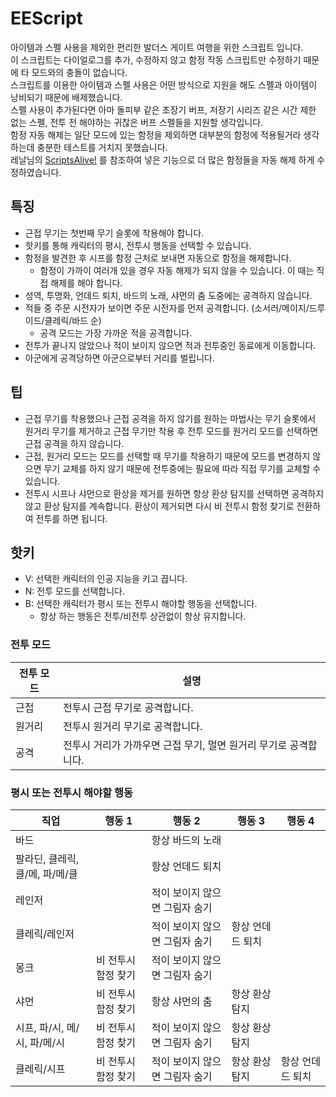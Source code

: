 # EEScript

아이템과 스펠 사용을 제외한 편리한 발더스 게이트 여행을 위한 스크립트 입니다.  
이 스크립트는 다이얼로그를 추가, 수정하지 않고 함정 작동 스크립트만 수정하기 때문에 타 모드와의 충돌이 없습니다.  
스크립트를 이용한 아이템과 스펠 사용은 어떤 방식으로 지원을 해도 스펠과 아이템이 낭비되기 때문에 배제했습니다.  
스펠 사용이 추가된다면 아마 돌피부 같은 초장기 버프, 저장기 시리즈 같은 시간 제한 없는 스펠, 전투 전 해야하는 귀찮은 버프 스펠들을 지원할 생각입니다.  
함정 자동 해제는 일단 모드에 있는 함정을 제외하면 대부분의 함정에 적용될거라 생각하는데 충분한 테스트를 거치지 못했습니다.  
레날님의 [ScriptsAlive!](https://cafe.naver.com/nextrealm) 를 참조하여 넣은 기능으로 더 많은 함정들을 자동 해제 하게 수정하였습니다.

## 특징

* 근접 무기는 첫번째 무기 슬롯에 착용해야 합니다.
* 핫키를 통해 캐릭터의 평시, 전투시 행동을 선택할 수 있습니다.
* 함정을 발견한 후 시프를 함정 근처로 보내면 자동으로 함정을 해제합니다.
  - 함정이 가까이 여러개 있을 경우 자동 해제가 되지 않을 수 있습니다. 이 때는 직접 해제를 해야 합니다.
* 성역, 투명화, 언데드 퇴치, 바드의 노래, 샤먼의 춤 도중에는 공격하지 않습니다.
* 적들 중 주문 시전자가 보이면 주문 시전자를 먼저 공격합니다. (소서러/메이지/드루이드/클레릭/바드 순)
  - 공격 모드는 가장 가까운 적을 공격합니다.
* 전투가 끝나지 않았으나 적이 보이지 않으면 적과 전투중인 동료에게 이동합니다.
* 아군에게 공격당하면 아군으로부터 거리를 벌립니다.

## 팁

* 근접 무기를 착용했으나 근접 공격을 하지 않기를 원하는 마법사는 무기 슬롯에서 원거리 무기를 제거하고 근접 무기만 착용 후 전투 모드를 원거리 모드를 선택하면 근접 공격을 하지 않습니다.
* 근접, 원거리 모드는 모드를 선택할 때 무기를 착용하기 때문에 모드를 변경하지 않으면 무기 교체를 하지 않기 때문에 전투중에는 필요에 따라 직접 무기를 교체할 수 있습니다.
* 전투시 시프나 샤먼으로 환상을 제거를 원하면 항상 환상 탐지를 선택하면 공격하지 않고 환상 탐지를 계속합니다. 환상이 제거되면 다시 비 전투시 함정 찾기로 전환하여 전투를 하면 됩니다.

## 핫키

* V: 선택한 캐릭터의 인공 지능을 키고 끕니다.
* N: 전투 모드를 선택합니다.
* B: 선택한 캐릭터가 평시 또는 전투시 해야할 행동을 선택합니다.
  - 항상 하는 행동은 전투/비전투 상관없이 항상 유지합니다.

### 전투 모드

| 전투 모드 | 설명                                                             |
| --------- | ---------------------------------------------------------------- |
| 근접      | 전투시 근접 무기로 공격합니다.                                   |
| 원거리    | 전투시 원거리 무기로 공격합니다.                                 |
| 공격      | 전투시 거리가 가까우면 근접 무기, 멀면 원거리 무기로 공격합니다. |

### 평시 또는 전투시 해야할 행동

| 직업                            | 행동 1              | 행동 2                         | 행동 3           | 행동 4           |
| ------------------------------- | ------------------- | ------------------------------ | ---------------- | ---------------- |
| 바드                            |                     | 항상 바드의 노래               |                  |                  |
| 팔라딘, 클레릭, 클/메, 파/메/클 |                     | 항상 언데드 퇴치               |                  |                  |
| 레인저                          |                     | 적이 보이지 않으면 그림자 숨기 |                  |                  |
| 클레릭/레인저                   |                     | 적이 보이지 않으면 그림자 숨기 | 항상 언데드 퇴치 |                  |
| 몽크                            | 비 전투시 함정 찾기 | 적이 보이지 않으면 그림자 숨기 |                  |                  |
| 샤먼                            | 비 전투시 함정 찾기 | 항상 샤먼의 춤                 | 항상 환상 탐지   |                  |
| 시프, 파/시, 메/시, 파/메/시    | 비 전투시 함정 찾기 | 적이 보이지 않으면 그림자 숨기 | 항상 환상 탐지   |                  |
| 클레릭/시프                     | 비 전투시 함정 찾기 | 적이 보이지 않으면 그림자 숨기 | 항상 환상 탐지   | 항상 언데드 퇴치 |
